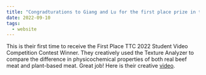 ```yaml
---
title: "Congradturations to Giang and Lu for the first place prize in the video competition held by Texture Technologies"
date: 2022-09-10
tags:
  - website
---
```


This is their first time to receive the First Place TTC 2022 Student
Video Competition Contest Winner. They creatively used the Texture Analyzer
to compare the difference in physicochemical properties of both real beef meat
and plant-based meat. Great job!
Here is their creative [video](https://www.youtube.com/watch?v=uyZuR6XLGLo).
